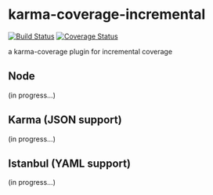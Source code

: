 karma-coverage-incremental
===
[![Build Status](https://travis-ci.org/ronapelbaum/karma-coverage-incremental.svg?branch=master)](https://travis-ci.org/ronapelbaum/karma-coverage-incremental)
[![Coverage Status](https://coveralls.io/repos/github/ronapelbaum/karma-coverage-incremental/badge.svg?branch=master)](https://coveralls.io/github/ronapelbaum/karma-coverage-incremental?branch=master)

a karma-coverage plugin for incremental coverage

## Node
(in progress...)

## Karma (JSON support)
(in progress...)

## Istanbul (YAML support)
(in progress...)
